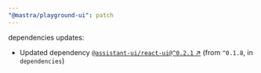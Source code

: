 ```yaml
---
"@mastra/playground-ui": patch
---
```

dependencies updates:
  - Updated dependency [`@assistant-ui/react-ui@^0.2.1` ↗︎](https://www.npmjs.com/package/@assistant-ui/react-ui/v/0.2.1) (from `^0.1.8`, in `dependencies`)
